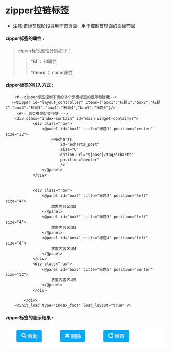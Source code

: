 # zipper**拉链标签**

* 注意:该标签现阶段只用于首页面，用于控制首界面的面板布局 

#### zipper**标签的属性 :**

> zipper标签属性分别如下：
>
> > ***id ：** id属性
> >
> > ***items ：** name属性
> >

#### zipper标签的引入方式 :

```
	<#--zipper标签控制下面的多个面板标签的显示和隐藏-->
   <@zipper id="layout_controller" items={"box1":"标题1","box2":"标题2","box3":"标题3","box4":"标题4","box5":"标题5"}/>
	 <#-- 首页右侧功能模块 -->
	<div class="index-contain" id="main-widget-container">
			<div class="row">
				<@panel id="box1" title="标题1" position="center" size="12">
					<@echarts 
						id="echarts_post" 
						size="6" 
						option_url="${base}/tag/echarts" 
						position="center"
						/>
				</@panel>
		    </div>
		    
		    
		    <div class="row">
		    	<@panel id="box2" title="标题2" position="left" size="4">
					放置内容区域2
				</@panel>
				<@panel id="box3" title="标题3" position="left" size="4">
					放置内容区域3
				</@panel>
				<@panel id="box4" title="标题4" position="left" size="4">
					放置内容区域4
				</@panel>
		    </div>
		    <div class="row">
				<@panel id="box5" title="标题5" position="center" size="12">
					放置内容区域5
				</@panel>
		    </div>
			
		</div>
	<@init_load type="index_foot" load_layout="true" />
```

#### zipper标签的显示结果 :

![](/assets/button.png)

